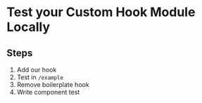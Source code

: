 # Test your Custom Hook Module Locally


## Steps
1. Add our hook
2. Test in `/example`
3. Remove boilerplate hook
4. Write component test

<!-- Speaker Notes

1. Remind to use separate folder, unless they want a git submodule
2. Run `yarn start` in new folder, then `yarn start` in `/example`
 -->